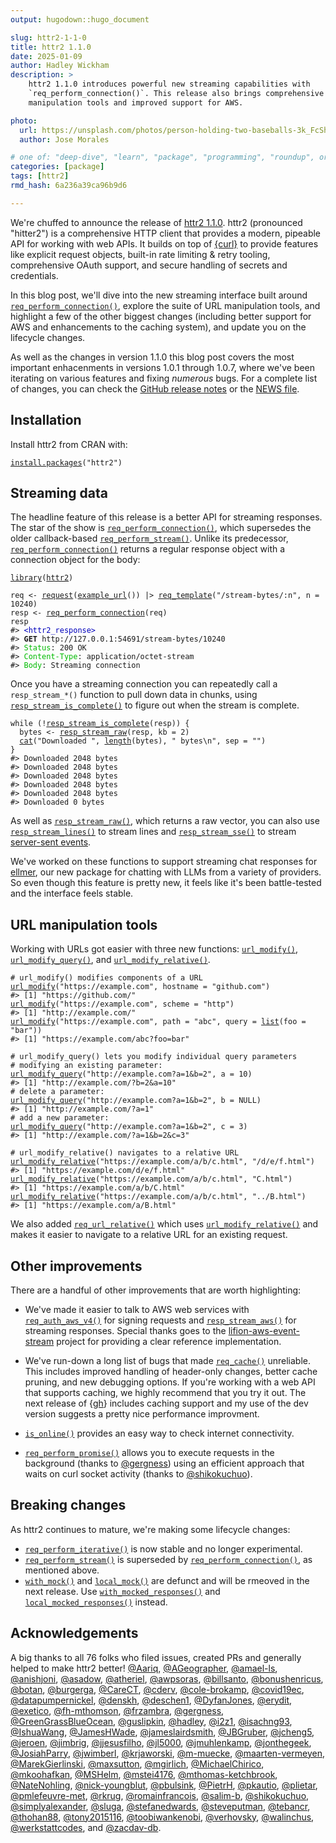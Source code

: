 ```yaml
---
output: hugodown::hugo_document

slug: httr2-1-1-0
title: httr2 1.1.0
date: 2025-01-09
author: Hadley Wickham
description: >
    httr2 1.1.0 introduces powerful new streaming capabilities with
    `req_perform_connection()`. This release also brings comprehensive URL
    manipulation tools and improved support for AWS.

photo:
  url: https://unsplash.com/photos/person-holding-two-baseballs-3k_FcShH0jY
  author: Jose Morales

# one of: "deep-dive", "learn", "package", "programming", "roundup", or "other"
categories: [package]
tags: [httr2]
rmd_hash: 6a236a39ca96b9d6

---
```


<!--
TODO:
* [x] Look over / edit the post's title in the yaml
* [x] Edit (or delete) the description; note this appears in the Twitter card
* [x] Pick category and tags (see existing with [`hugodown::tidy_show_meta()`](https://rdrr.io/pkg/hugodown/man/use_tidy_post.html))
* [x] Find photo & update yaml metadata
* [x] Create `thumbnail-sq.jpg`; height and width should be equal
* [x] Create `thumbnail-wd.jpg`; width should be >5x height
* [x] [`hugodown::use_tidy_thumbnails()`](https://rdrr.io/pkg/hugodown/man/use_tidy_post.html)
* [x] Add intro sentence, e.g. the standard tagline for the package
* [ ] [`usethis::use_tidy_thanks()`](https://usethis.r-lib.org/reference/use_tidy_thanks.html)
-->

We're chuffed to announce the release of [httr2 1.1.0](https://httr2.r-lib.org). httr2 (pronounced "hitter2") is a comprehensive HTTP client that provides a modern, pipeable API for working with web APIs. It builds on top of [{curl}](https://jeroen.r-universe.dev/curl) to provide features like explicit request objects, built-in rate limiting & retry tooling, comprehensive OAuth support, and secure handling of secrets and credentials.

In this blog post, we'll dive into the new streaming interface built around [`req_perform_connection()`](https://httr2.r-lib.org/reference/req_perform_connection.html), explore the suite of URL manipulation tools, and highlight a few of the other biggest changes (including better support for AWS and enhancements to the caching system), and update you on the lifecycle changes.

As well as the changes in version 1.1.0 this blog post covers the most important enhacenments in versions 1.0.1 through 1.0.7, where we've been iterating on various features and fixing *numerous* bugs. For a complete list of changes, you can check the [GitHub release notes](https://github.com/r-lib/httr2/releases) or the [NEWS file](https://httr2.r-lib.org/news/index.html).

## Installation

Install httr2 from CRAN with:

<div class="highlight">

<pre class='chroma'><code class='language-r' data-lang='r'><span><span class='nf'><a href='https://rdrr.io/r/utils/install.packages.html'>install.packages</a></span><span class='o'>(</span><span class='s'>"httr2"</span><span class='o'>)</span></span></code></pre>

</div>

## Streaming data

The headline feature of this release is a better API for streaming responses. The star of the show is [`req_perform_connection()`](https://httr2.r-lib.org/reference/req_perform_connection.html), which supersedes the older callback-based [`req_perform_stream()`](https://httr2.r-lib.org/reference/req_perform_stream.html). Unlike its predecessor, [`req_perform_connection()`](https://httr2.r-lib.org/reference/req_perform_connection.html) returns a regular response object with a connection object for the body:

<div class="highlight">

<pre class='chroma'><code class='language-r' data-lang='r'><span><span class='kr'><a href='https://rdrr.io/r/base/library.html'>library</a></span><span class='o'>(</span><span class='nv'><a href='https://httr2.r-lib.org'>httr2</a></span><span class='o'>)</span></span>
<span></span>
<span><span class='nv'>req</span> <span class='o'>&lt;-</span> <span class='nf'><a href='https://httr2.r-lib.org/reference/request.html'>request</a></span><span class='o'>(</span><span class='nf'><a href='https://httr2.r-lib.org/reference/example_url.html'>example_url</a></span><span class='o'>(</span><span class='o'>)</span><span class='o'>)</span> <span class='o'>|&gt;</span> <span class='nf'><a href='https://httr2.r-lib.org/reference/req_template.html'>req_template</a></span><span class='o'>(</span><span class='s'>"/stream-bytes/:n"</span>, n <span class='o'>=</span> <span class='m'>10240</span><span class='o'>)</span></span>
<span><span class='nv'>resp</span> <span class='o'>&lt;-</span> <span class='nf'><a href='https://httr2.r-lib.org/reference/req_perform_connection.html'>req_perform_connection</a></span><span class='o'>(</span><span class='nv'>req</span><span class='o'>)</span></span>
<span><span class='nv'>resp</span></span>
<span><span class='c'>#&gt; <span style='color: #0000BB;'>&lt;httr2_response&gt;</span></span></span>
<span></span><span><span class='c'>#&gt; <span style='font-weight: bold;'>GET</span> http://127.0.0.1:54691/stream-bytes/10240</span></span>
<span></span><span><span class='c'>#&gt; <span style='color: #00BB00;'>Status</span>: 200 OK</span></span>
<span></span><span><span class='c'>#&gt; <span style='color: #00BB00;'>Content-Type</span>: application/octet-stream</span></span>
<span></span><span><span class='c'>#&gt; <span style='color: #00BB00;'>Body</span>: Streaming connection</span></span>
<span></span></code></pre>

</div>

Once you have a streaming connection you can repeatedly call a `resp_stream_*()` function to pull down data in chunks, using [`resp_stream_is_complete()`](https://httr2.r-lib.org/reference/resp_stream_raw.html) to figure out when the stream is complete.

<div class="highlight">

<pre class='chroma'><code class='language-r' data-lang='r'><span><span class='kr'>while</span> <span class='o'>(</span><span class='o'>!</span><span class='nf'><a href='https://httr2.r-lib.org/reference/resp_stream_raw.html'>resp_stream_is_complete</a></span><span class='o'>(</span><span class='nv'>resp</span><span class='o'>)</span><span class='o'>)</span> <span class='o'>&#123;</span></span>
<span>  <span class='nv'>bytes</span> <span class='o'>&lt;-</span> <span class='nf'><a href='https://httr2.r-lib.org/reference/resp_stream_raw.html'>resp_stream_raw</a></span><span class='o'>(</span><span class='nv'>resp</span>, kb <span class='o'>=</span> <span class='m'>2</span><span class='o'>)</span></span>
<span>  <span class='nf'><a href='https://rdrr.io/r/base/cat.html'>cat</a></span><span class='o'>(</span><span class='s'>"Downloaded "</span>, <span class='nf'><a href='https://rdrr.io/r/base/length.html'>length</a></span><span class='o'>(</span><span class='nv'>bytes</span><span class='o'>)</span>, <span class='s'>" bytes\n"</span>, sep <span class='o'>=</span> <span class='s'>""</span><span class='o'>)</span></span>
<span><span class='o'>&#125;</span></span>
<span><span class='c'>#&gt; Downloaded 2048 bytes</span></span>
<span><span class='c'>#&gt; Downloaded 2048 bytes</span></span>
<span><span class='c'>#&gt; Downloaded 2048 bytes</span></span>
<span><span class='c'>#&gt; Downloaded 2048 bytes</span></span>
<span><span class='c'>#&gt; Downloaded 2048 bytes</span></span>
<span><span class='c'>#&gt; Downloaded 0 bytes</span></span>
<span></span></code></pre>

</div>

As well as [`resp_stream_raw()`](https://httr2.r-lib.org/reference/resp_stream_raw.html), which returns a raw vector, you can also use [`resp_stream_lines()`](https://httr2.r-lib.org/reference/resp_stream_raw.html) to stream lines and [`resp_stream_sse()`](https://httr2.r-lib.org/reference/resp_stream_raw.html) to stream [server-sent events](https://developer.mozilla.org/en-US/docs/Web/API/Server-sent_events/Using_server-sent_events).

We've worked on these functions to support streaming chat responses for [ellmer](https://ellmer.tidyverse.org), our new package for chatting with LLMs from a variety of providers. So even though this feature is pretty new, it feels like it's been battle-tested and the interface feels stable.

## URL manipulation tools

Working with URLs got easier with three new functions: [`url_modify()`](https://httr2.r-lib.org/reference/url_modify.html), [`url_modify_query()`](https://httr2.r-lib.org/reference/url_modify.html), and [`url_modify_relative()`](https://httr2.r-lib.org/reference/url_modify.html).

<div class="highlight">

<pre class='chroma'><code class='language-r' data-lang='r'><span><span class='c'># url_modify() modifies components of a URL</span></span>
<span><span class='nf'><a href='https://httr2.r-lib.org/reference/url_modify.html'>url_modify</a></span><span class='o'>(</span><span class='s'>"https://example.com"</span>, hostname <span class='o'>=</span> <span class='s'>"github.com"</span><span class='o'>)</span></span>
<span><span class='c'>#&gt; [1] "https://github.com/"</span></span>
<span></span><span><span class='nf'><a href='https://httr2.r-lib.org/reference/url_modify.html'>url_modify</a></span><span class='o'>(</span><span class='s'>"https://example.com"</span>, scheme <span class='o'>=</span> <span class='s'>"http"</span><span class='o'>)</span></span>
<span><span class='c'>#&gt; [1] "http://example.com/"</span></span>
<span></span><span><span class='nf'><a href='https://httr2.r-lib.org/reference/url_modify.html'>url_modify</a></span><span class='o'>(</span><span class='s'>"https://example.com"</span>, path <span class='o'>=</span> <span class='s'>"abc"</span>, query <span class='o'>=</span> <span class='nf'><a href='https://rdrr.io/r/base/list.html'>list</a></span><span class='o'>(</span>foo <span class='o'>=</span> <span class='s'>"bar"</span><span class='o'>)</span><span class='o'>)</span></span>
<span><span class='c'>#&gt; [1] "https://example.com/abc?foo=bar"</span></span>
<span></span><span></span>
<span><span class='c'># url_modify_query() lets you modify individual query parameters</span></span>
<span><span class='c'># modifying an existing parameter:</span></span>
<span><span class='nf'><a href='https://httr2.r-lib.org/reference/url_modify.html'>url_modify_query</a></span><span class='o'>(</span><span class='s'>"http://example.com?a=1&amp;b=2"</span>, a <span class='o'>=</span> <span class='m'>10</span><span class='o'>)</span></span>
<span><span class='c'>#&gt; [1] "http://example.com/?b=2&amp;a=10"</span></span>
<span></span><span><span class='c'># delete a parameter:</span></span>
<span><span class='nf'><a href='https://httr2.r-lib.org/reference/url_modify.html'>url_modify_query</a></span><span class='o'>(</span><span class='s'>"http://example.com?a=1&amp;b=2"</span>, b <span class='o'>=</span> <span class='kc'>NULL</span><span class='o'>)</span></span>
<span><span class='c'>#&gt; [1] "http://example.com/?a=1"</span></span>
<span></span><span><span class='c'># add a new parameter:</span></span>
<span><span class='nf'><a href='https://httr2.r-lib.org/reference/url_modify.html'>url_modify_query</a></span><span class='o'>(</span><span class='s'>"http://example.com?a=1&amp;b=2"</span>, c <span class='o'>=</span> <span class='m'>3</span><span class='o'>)</span></span>
<span><span class='c'>#&gt; [1] "http://example.com/?a=1&amp;b=2&amp;c=3"</span></span>
<span></span><span></span>
<span><span class='c'># url_modify_relative() navigates to a relative URL</span></span>
<span><span class='nf'><a href='https://httr2.r-lib.org/reference/url_modify.html'>url_modify_relative</a></span><span class='o'>(</span><span class='s'>"https://example.com/a/b/c.html"</span>, <span class='s'>"/d/e/f.html"</span><span class='o'>)</span></span>
<span><span class='c'>#&gt; [1] "https://example.com/d/e/f.html"</span></span>
<span></span><span><span class='nf'><a href='https://httr2.r-lib.org/reference/url_modify.html'>url_modify_relative</a></span><span class='o'>(</span><span class='s'>"https://example.com/a/b/c.html"</span>, <span class='s'>"C.html"</span><span class='o'>)</span></span>
<span><span class='c'>#&gt; [1] "https://example.com/a/b/C.html"</span></span>
<span></span><span><span class='nf'><a href='https://httr2.r-lib.org/reference/url_modify.html'>url_modify_relative</a></span><span class='o'>(</span><span class='s'>"https://example.com/a/b/c.html"</span>, <span class='s'>"../B.html"</span><span class='o'>)</span></span>
<span><span class='c'>#&gt; [1] "https://example.com/a/B.html"</span></span>
<span></span></code></pre>

</div>

We also added [`req_url_relative()`](https://httr2.r-lib.org/reference/req_url.html) which uses [`url_modify_relative()`](https://httr2.r-lib.org/reference/url_modify.html) and makes it easier to navigate to a relative URL for an existing request.

## Other improvements

There are a handful of other improvements that are worth highlighting:

-   We've made it easier to talk to AWS web services with [`req_auth_aws_v4()`](https://httr2.r-lib.org/reference/req_auth_aws_v4.html) for signing requests and [`resp_stream_aws()`](https://httr2.r-lib.org/reference/resp_stream_raw.html) for streaming responses. Special thanks goes to the [lifion-aws-event-stream](https://github.com/lifion/lifion-aws-event-stream/) project for providing a clear reference implementation.

-   We've run-down a long list of bugs that made [`req_cache()`](https://httr2.r-lib.org/reference/req_cache.html) unreliable. This includes improved handling of header-only changes, better cache pruning, and new debugging options. If you're working with a web API that supports caching, we highly recommend that you try it out. The next release of {[gh](https://github.com/r-lib/gh)} includes caching support and my use of the dev version suggests a pretty nice performance improvment.

-   [`is_online()`](https://httr2.r-lib.org/reference/is_online.html) provides an easy way to check internet connectivity.

-   [`req_perform_promise()`](https://httr2.r-lib.org/reference/req_perform_promise.html) allows you to execute requests in the background (thanks to [@gergness](https://github.com/gergness)) using an efficient approach that waits on curl socket activity (thanks to [@shikokuchuo](https://github.com/shikokuchuo)).

## Breaking changes

As httr2 continues to mature, we're making some lifecycle changes:

-   [`req_perform_iterative()`](https://httr2.r-lib.org/reference/req_perform_iterative.html) is now stable and no longer experimental.
-   [`req_perform_stream()`](https://httr2.r-lib.org/reference/req_perform_stream.html) is superseded by [`req_perform_connection()`](https://httr2.r-lib.org/reference/req_perform_connection.html), as mentioned above.
-   [`with_mock()`](https://httr2.r-lib.org/reference/with_mocked_responses.html) and [`local_mock()`](https://httr2.r-lib.org/reference/with_mocked_responses.html) are defunct and will be rmeoved in the next release. Use [`with_mocked_responses()`](https://httr2.r-lib.org/reference/with_mocked_responses.html) and [`local_mocked_responses()`](https://httr2.r-lib.org/reference/with_mocked_responses.html) instead.

## Acknowledgements

A big thanks to all 76 folks who filed issues, created PRs and generally helped to make httr2 better! [@Aariq](https://github.com/Aariq), [@AGeographer](https://github.com/AGeographer), [@amael-ls](https://github.com/amael-ls), [@anishjoni](https://github.com/anishjoni), [@asadow](https://github.com/asadow), [@atheriel](https://github.com/atheriel), [@awpsoras](https://github.com/awpsoras), [@billsanto](https://github.com/billsanto), [@bonushenricus](https://github.com/bonushenricus), [@botan](https://github.com/botan), [@burgerga](https://github.com/burgerga), [@CareCT](https://github.com/CareCT), [@cderv](https://github.com/cderv), [@cole-brokamp](https://github.com/cole-brokamp), [@covid19ec](https://github.com/covid19ec), [@datapumpernickel](https://github.com/datapumpernickel), [@denskh](https://github.com/denskh), [@deschen1](https://github.com/deschen1), [@DyfanJones](https://github.com/DyfanJones), [@erydit](https://github.com/erydit), [@exetico](https://github.com/exetico), [@fh-mthomson](https://github.com/fh-mthomson), [@frzambra](https://github.com/frzambra), [@gergness](https://github.com/gergness), [@GreenGrassBlueOcean](https://github.com/GreenGrassBlueOcean), [@guslipkin](https://github.com/guslipkin), [@hadley](https://github.com/hadley), [@i2z1](https://github.com/i2z1), [@isachng93](https://github.com/isachng93), [@IshuaWang](https://github.com/IshuaWang), [@JamesHWade](https://github.com/JamesHWade), [@jameslairdsmith](https://github.com/jameslairdsmith), [@JBGruber](https://github.com/JBGruber), [@jcheng5](https://github.com/jcheng5), [@jeroen](https://github.com/jeroen), [@jimbrig](https://github.com/jimbrig), [@jjesusfilho](https://github.com/jjesusfilho), [@jl5000](https://github.com/jl5000), [@jmuhlenkamp](https://github.com/jmuhlenkamp), [@jonthegeek](https://github.com/jonthegeek), [@JosiahParry](https://github.com/JosiahParry), [@jwimberl](https://github.com/jwimberl), [@krjaworski](https://github.com/krjaworski), [@m-muecke](https://github.com/m-muecke), [@maarten-vermeyen](https://github.com/maarten-vermeyen), [@MarekGierlinski](https://github.com/MarekGierlinski), [@maxsutton](https://github.com/maxsutton), [@mgirlich](https://github.com/mgirlich), [@MichaelChirico](https://github.com/MichaelChirico), [@mkoohafkan](https://github.com/mkoohafkan), [@MSHelm](https://github.com/MSHelm), [@mstei4176](https://github.com/mstei4176), [@mthomas-ketchbrook](https://github.com/mthomas-ketchbrook), [@NateNohling](https://github.com/NateNohling), [@nick-youngblut](https://github.com/nick-youngblut), [@pbulsink](https://github.com/pbulsink), [@PietrH](https://github.com/PietrH), [@pkautio](https://github.com/pkautio), [@plietar](https://github.com/plietar), [@pmlefeuvre-met](https://github.com/pmlefeuvre-met), [@rkrug](https://github.com/rkrug), [@romainfrancois](https://github.com/romainfrancois), [@salim-b](https://github.com/salim-b), [@shikokuchuo](https://github.com/shikokuchuo), [@simplyalexander](https://github.com/simplyalexander), [@sluga](https://github.com/sluga), [@stefanedwards](https://github.com/stefanedwards), [@steveputman](https://github.com/steveputman), [@tebancr](https://github.com/tebancr), [@thohan88](https://github.com/thohan88), [@tony2015116](https://github.com/tony2015116), [@toobiwankenobi](https://github.com/toobiwankenobi), [@verhovsky](https://github.com/verhovsky), [@walinchus](https://github.com/walinchus), [@werkstattcodes](https://github.com/werkstattcodes), and [@zacdav-db](https://github.com/zacdav-db).

